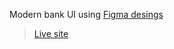 Modern bank UI using [Figma desings](https://www.figma.com/file/bUGIPys15E78w9bs1l4tgS/HooBank?node-id=310%3A485)
> [Live site](https://serene-quokka-512aa9.netlify.app/)

